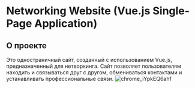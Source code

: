 # Networking Website (Vue.js Single-Page Application)

## О проекте

Это одностраничный сайт, созданный с использованием Vue.js, предназначенный для нетворкинга. Сайт позволяет пользователям находить и связываться друг с другом, обмениваться контактами и устанавливать профессиональные связи.
![chrome_iYpkEQ6ahf](https://github.com/user-attachments/assets/f348e822-0c72-4df9-9fbd-62099c286b2c)
